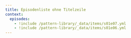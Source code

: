 ```yaml
---
title: Episodenliste ohne Titelzeile
context:
  episodes:
    - !include /pattern-library/_data/items/s01e07.yml
    - !include /pattern-library/_data/items/s01e06.yml
---
```

